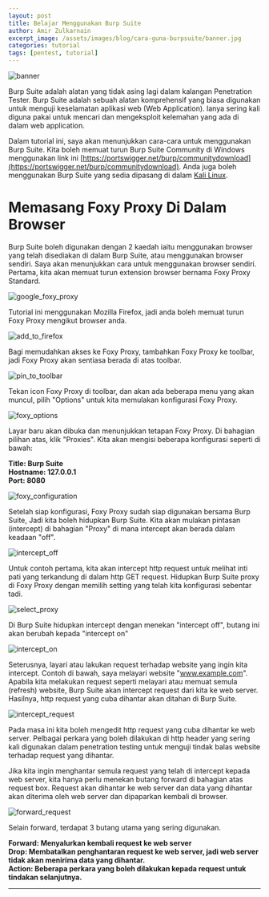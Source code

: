 ```yaml
---
layout: post
title: Belajar Menggunakan Burp Suite
author: Amir Zulkarnain
excerpt_image: /assets/images/blog/cara-guna-burpsuite/banner.jpg
categories: tutorial
tags: [pentest, tutorial]
---
```


![banner](/assets/images/blog/cara-guna-burpsuite/banner.jpg)

Burp Suite adalah alatan yang tidak asing lagi dalam kalangan Penetration Tester. Burp Suite adalah sebuah alatan komprehensif yang biasa digunakan untuk menguji keselamatan aplikasi web (Web Application). Ianya sering kali diguna pakai untuk mencari dan mengeksploit kelemahan yang ada di dalam web application. 

Dalam tutorial ini, saya akan menunjukkan cara-cara untuk menggunakan Burp Suite. Kita boleh memuat turun Burp Suite Community di Windows menggunakan link ini [https://portswigger.net/burp/communitydownload](https://portswigger.net/burp/communitydownload). Anda juga boleh menggunakan Burp Suite yang sedia dipasang di dalam [Kali Linux](https://www.kali.org/docs/introduction/what-is-kali-linux/).

# Memasang Foxy Proxy Di Dalam Browser

Burp Suite boleh digunakan dengan 2 kaedah iaitu menggunakan browser yang telah disediakan di dalam Burp Suite, atau menggunakan browser sendiri. Saya akan menunjukkan cara untuk menggunakan browser sendiri. Pertama, kita akan memuat turun extension browser bernama Foxy Proxy Standard.

![google_foxy_proxy](/assets/images/blog/cara-guna-burpsuite/google_foxy_proxy.png)

Tutorial ini menggunakan Mozilla Firefox, jadi anda boleh memuat turun Foxy Proxy mengikut browser anda.

![add_to_firefox](/assets/images/blog/cara-guna-burpsuite/add_to_firefox.png)

Bagi memudahkan akses ke Foxy Proxy, tambahkan Foxy Proxy ke toolbar, jadi Foxy Proxy akan sentiasa berada di atas toolbar.

![pin_to_toolbar](/assets/images/blog/cara-guna-burpsuite/pin_to_toolbar.png)

Tekan icon Foxy Proxy di toolbar, dan akan ada beberapa menu yang akan muncul, pilih "Options" untuk kita memulakan konfigurasi Foxy Proxy.

![foxy_options](/assets/images/blog/cara-guna-burpsuite/foxy_options.png)

Layar baru akan dibuka dan menunjukkan tetapan Foxy Proxy. Di bahagian pilihan atas, klik "Proxies". Kita akan mengisi beberapa konfigurasi seperti di bawah:

**Title: Burp Suite**<br>
**Hostname: 127.0.0.1**<br>
**Port: 8080**

![foxy_configuration](/assets/images/blog/cara-guna-burpsuite/foxy_configuration.png)

Setelah siap konfigurasi, Foxy Proxy sudah siap digunakan bersama Burp Suite, Jadi kita boleh hidupkan Burp Suite. Kita akan mulakan pintasan (intercept) di bahagian "Proxy" di mana intercept akan berada dalam keadaan "off".

![intercept_off](/assets/images/blog/cara-guna-burpsuite/proxy_off.png)

Untuk contoh pertama, kita akan intercept http request untuk melihat inti pati yang terkandung di dalam http GET request. Hidupkan Burp Suite proxy di Foxy Proxy dengan memilih setting yang telah kita konfigurasi sebentar tadi.

![select_proxy](/assets/images/blog/cara-guna-burpsuite/select_proxy.png)

Di Burp Suite hidupkan intercept dengan menekan "intercept off", butang ini akan berubah kepada "intercept on"

![intercept_on](/assets/images/blog/cara-guna-burpsuite/intercept_on.png)

Seterusnya, layari atau lakukan request terhadap website yang ingin kita intercept. Contoh di bawah, saya melayari website "www.example.com". Apabila kita melakukan request seperti melayari atau memuat semula (refresh) website, Burp Suite akan intercept request dari kita ke web server. Hasilnya, http request yang cuba dihantar akan ditahan di Burp Suite.

![intercept_request](/assets/images/blog/cara-guna-burpsuite/intercept_req.png)

Pada masa ini kita boleh mengedit http request yang cuba dihantar ke web server. Pelbagai perkara yang boleh dilakukan di http header yang sering kali digunakan dalam penetration testing untuk menguji tindak balas website terhadap request yang dihantar.

Jika kita ingin menghantar semula request yang telah di intercept kepada web server, kita hanya perlu menekan butang forward di bahagian atas request box. Request akan dihantar ke web server dan data yang dihantar akan diterima oleh web server dan dipaparkan kembali di browser.

![forward_request](/assets/images/blog/cara-guna-burpsuite/forward_req.png)

Selain forward, terdapat 3 butang utama yang sering digunakan.

**Forward: Menyalurkan kembali request ke web server**<br>
**Drop: Membatalkan penghantaran request ke web server, jadi web server tidak akan menirima data yang dihantar.**<br>
**Action: Beberapa perkara yang boleh dilakukan kepada request untuk tindakan selanjutnya.**

***


